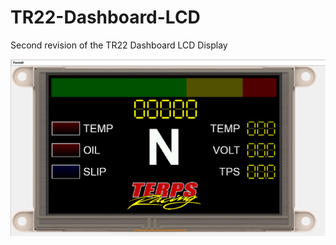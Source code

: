 # TR22-Dashboard-LCD
Second revision of the TR22 Dashboard LCD Display

![Dashboard Image](https://github.com/kb3wmh/TR22-Dashboard-LCD/raw/master/LCD%20Screenshot.png)
